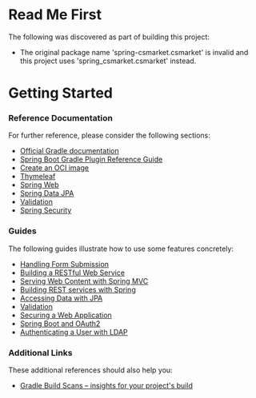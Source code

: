 # Read Me First
The following was discovered as part of building this project:

* The original package name 'spring-csmarket.csmarket' is invalid and this project uses 'spring_csmarket.csmarket' instead.

# Getting Started

### Reference Documentation
For further reference, please consider the following sections:

* [Official Gradle documentation](https://docs.gradle.org)
* [Spring Boot Gradle Plugin Reference Guide](https://docs.spring.io/spring-boot/3.3.2/gradle-plugin)
* [Create an OCI image](https://docs.spring.io/spring-boot/3.3.2/gradle-plugin/packaging-oci-image.html)
* [Thymeleaf](https://docs.spring.io/spring-boot/docs/3.3.2/reference/htmlsingle/index.html#web.servlet.spring-mvc.template-engines)
* [Spring Web](https://docs.spring.io/spring-boot/docs/3.3.2/reference/htmlsingle/index.html#web)
* [Spring Data JPA](https://docs.spring.io/spring-boot/docs/3.3.2/reference/htmlsingle/index.html#data.sql.jpa-and-spring-data)
* [Validation](https://docs.spring.io/spring-boot/docs/3.3.2/reference/htmlsingle/index.html#io.validation)
* [Spring Security](https://docs.spring.io/spring-boot/docs/3.3.2/reference/htmlsingle/index.html#web.security)

### Guides
The following guides illustrate how to use some features concretely:

* [Handling Form Submission](https://spring.io/guides/gs/handling-form-submission/)
* [Building a RESTful Web Service](https://spring.io/guides/gs/rest-service/)
* [Serving Web Content with Spring MVC](https://spring.io/guides/gs/serving-web-content/)
* [Building REST services with Spring](https://spring.io/guides/tutorials/rest/)
* [Accessing Data with JPA](https://spring.io/guides/gs/accessing-data-jpa/)
* [Validation](https://spring.io/guides/gs/validating-form-input/)
* [Securing a Web Application](https://spring.io/guides/gs/securing-web/)
* [Spring Boot and OAuth2](https://spring.io/guides/tutorials/spring-boot-oauth2/)
* [Authenticating a User with LDAP](https://spring.io/guides/gs/authenticating-ldap/)

### Additional Links
These additional references should also help you:

* [Gradle Build Scans – insights for your project's build](https://scans.gradle.com#gradle)

